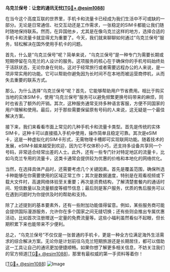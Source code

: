 **乌克兰保号：让您的通讯无忧[[TG💪+ @esim1088](https://t.me/s/esim1088)]**

在当今这个高度互联的世界里，手机卡和流量卡已经成为我们生活中不可或缺的一部分。无论是日常通信、社交互动还是工作需求，一张稳定的SIM卡都能让我们随时随地保持联系。然而，在异国他乡，尤其是在像乌克兰这样的地方，选择合适的手机卡和流量卡就显得尤为重要了。今天，我们就来聊聊如何通过“乌克兰保号”服务，轻松解决在国外使用手机卡的问题。

首先，什么是“乌克兰保号”呢？简单来说，“乌克兰保号”是一种专门为需要长期或短期停留在乌克兰的人设计的服务。这项服务的核心在于确保你的手机号码始终处于活跃状态，无论你身在何处。这对于经常旅行或者需要远程办公的人来说，是一项非常实用的功能。它可以帮助你避免因为长时间不在本地而被运营商停机，从而失去重要的联系方式。

那么，为什么选择“乌克兰保号”呢？首先，它能够帮助用户节省费用。相比于购买当地的实体SIM卡，使用“乌克兰保号”服务可以避免频繁更换号码带来的麻烦，同时也省去了额外的开销。其次，这种服务通常支持多种语言客服，方便不同国家的用户理解和使用。最后，对于那些需要保留原有号码的人来说，这无疑是一个最佳解决方案。

接下来，我们来看看市面上常见的几种手机卡和流量卡类型。首先是传统的实体SIM卡，这种卡可以直接插入手机中使用，操作简单且稳定可靠。其次是eSIM卡，这是一种虚拟化的SIM卡形式，无需物理卡槽即可实现联网功能。随着技术的发展，eSIM卡越来越受到欢迎，因为它不仅体积小巧，还支持多设备共享同一个号码，非常适合经常出差的人士。此外，还有一些专门针对特定地区的流量卡，比如乌克兰专用的流量卡，这类卡通常会提供较为优惠的价格和本地化的网络优化。

当然，在选择具体产品时，还需要考虑几个关键因素。首先是覆盖范围，确保所选卡种能够在你需要使用的区域正常工作；其次是数据速度，特别是在观看视频或下载大文件时，高速网络体验至关重要；再次是资费结构，了解清楚套餐内的通话时间、短信数量以及流量额度等细节信息；最后则是客户服务，优质的售后服务可以在遇到问题时为你提供及时的帮助和支持。

除了上述提到的基本要素外，还有一些附加功能值得留意。例如，某些服务商可能会提供国际漫游服务，允许你在多个国家之间无缝切换；还有些则会推出专属优惠活动，比如首次注册赠送一定量的免费流量等。这些小福利虽然看似不起眼，但长期积累下来也能带来不少便利。

总之，“乌克兰保号”不仅仅是一张普通的手机卡，更是一种全方位满足海外生活需求的综合解决方案。无论你是计划前往乌克兰短期旅游还是长期居住，都可以借助这一工具让自己的通讯更加便捷顺畅。如果你想了解更多相关信息，不妨关注我们的官方频道[[TG💪+ @esim1088](https://t.me/s/esim1088)]，那里有最权威的第一手资料等着你！

[[TG💪+ @esim1088](https://t.me/s/esim1088)] 
![Image](https://i.postimg.cc/4NQfJmqS/Snipaste-2025-05-13-00-14-12.png)